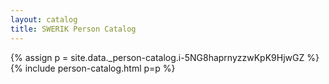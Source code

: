 ```yaml
---
layout: catalog
title: SWERIK Person Catalog
---
```

{% assign p = site.data._person-catalog.i-5NG8haprnyzzwKpK9HjwGZ %}
{% include person-catalog.html p=p %}

